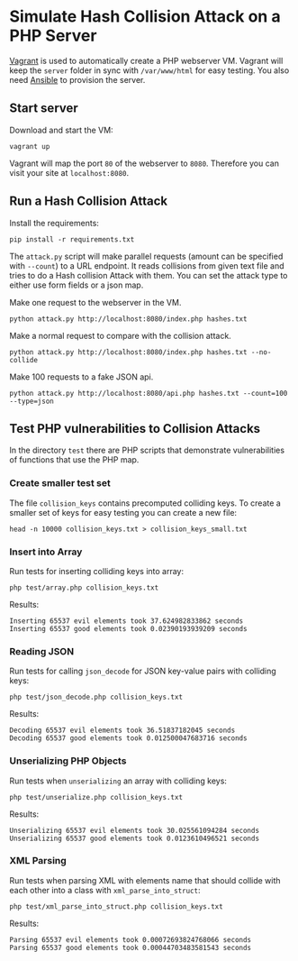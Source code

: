 # Simulate Hash Collision Attack on a PHP Server

[Vagrant](https://www.vagrantup.com/downloads) is used to automatically create
a PHP webserver VM.
Vagrant will keep the `server` folder in sync with `/var/www/html` for easy testing.
You also need [Ansible](http://docs.ansible.com/intro_installation.html) to provision the server.

## Start server


Download and start the VM:

```
vagrant up
```

Vagrant will map the port `80` of the webserver to `8080`.
Therefore you can visit your site at `localhost:8080`.

## Run a Hash Collision Attack

Install the requirements:

```
pip install -r requirements.txt
```

The `attack.py` script will make parallel requests (amount can be specified with `--count`)
to a URL endpoint. It reads collisions from given text file and tries to do a
Hash collision Attack with them. You can set the attack type to either use form fields
or a json map.

Make one request to the webserver in the VM.

```
python attack.py http://localhost:8080/index.php hashes.txt
```

Make a normal request to compare with the collision attack.

```
python attack.py http://localhost:8080/index.php hashes.txt --no-collide
```

Make 100 requests to a fake JSON api.

```
python attack.py http://localhost:8080/api.php hashes.txt --count=100 --type=json
```

## Test PHP vulnerabilities to Collision Attacks

In the directory `test` there are PHP scripts that demonstrate vulnerabilities of
functions that use the PHP map.

### Create smaller test set

The file `collision_keys` contains precomputed colliding keys. To create
a smaller set of keys for easy testing you can create a new file:

```
head -n 10000 collision_keys.txt > collision_keys_small.txt
```

### Insert into Array

Run tests for inserting colliding keys into array:

```
php test/array.php collision_keys.txt
```

Results:

```
Inserting 65537 evil elements took 37.624982833862 seconds
Inserting 65537 good elements took 0.02390193939209 seconds
```

### Reading JSON

Run tests for calling `json_decode` for JSON key-value pairs with colliding keys:

```
php test/json_decode.php collision_keys.txt
```

Results:

```
Decoding 65537 evil elements took 36.51837182045 seconds
Decoding 65537 good elements took 0.012500047683716 seconds
```

### Unserializing PHP Objects

Run tests when `unserializing` an array with colliding keys:

```
php test/unserialize.php collision_keys.txt
```

Results:

```
Unserializing 65537 evil elements took 30.025561094284 seconds
Unserializing 65537 good elements took 0.0123610496521 seconds
```

### XML Parsing

Run tests when parsing XML with elements name that should collide with each other
into a class with `xml_parse_into_struct`:

```
php test/xml_parse_into_struct.php collision_keys.txt
```

Results:

```
Parsing 65537 evil elements took 0.00072693824768066 seconds
Parsing 65537 good elements took 0.00044703483581543 seconds
```
